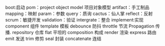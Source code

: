 boot:启动
pom：project object model 项目对象模型
artifact：手工制品
mapping：映射
param：参数
query：质询
cactus：仙人掌
reflect：反射
scrum：敏捷开发
validation：验证
intergrate：整合
implement:实现
component 	组件
template 		模板
debounce 	防抖
throttle 		节流
Propagation	传播.
repository 	仓库
flat		平坦的
composition	构成
render		渲染
express		路由
emit		发送
trim		修剪
seal		封装
concatenate	连结
